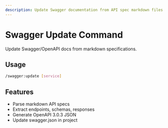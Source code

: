 ```yaml
---
description: Update Swagger documentation from API spec markdown files (auto-create if missing)
---
```


# Swagger Update Command

Update Swagger/OpenAPI docs from markdown specifications.

## Usage
```bash
/swagger:update [service]
```

## Features
- Parse markdown API specs
- Extract endpoints, schemas, responses
- Generate OpenAPI 3.0.3 JSON
- Update swagger.json in project